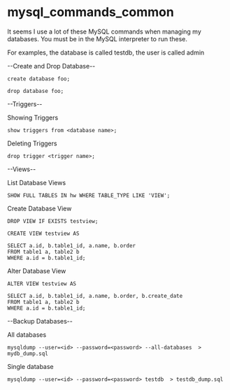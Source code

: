 mysql_commands_common
=====================

It seems I use a lot of these MySQL commands when managing my databases.  You must be in the MySQL interpreter to run these.

For examples, the database is called testdb, the user is called admin

--Create and Drop Database--
```
create database foo;

drop database foo;
```
--Triggers--

Showing Triggers
```
show triggers from <database name>;
```
Deleting Triggers
```
drop trigger <trigger name>;
```

--Views--

List Database Views
```
SHOW FULL TABLES IN hw WHERE TABLE_TYPE LIKE 'VIEW';
```

Create Database View
```
DROP VIEW IF EXISTS testview;

CREATE VIEW testview AS

SELECT a.id, b.table1_id, a.name, b.order
FROM table1 a, table2 b
WHERE a.id = b.table1_id;
```
Alter Database View
```
ALTER VIEW testview AS

SELECT a.id, b.table1_id, a.name, b.order, b.create_date
FROM table1 a, table2 b
WHERE a.id = b.table1_id;
```
--Backup Databases--

All databases
```
mysqldump --user=<id> --password=<password> --all-databases  > mydb_dump.sql
```
Single database
```
mysqldump --user=<id> --password=<password> testdb  > testdb_dump.sql
```
